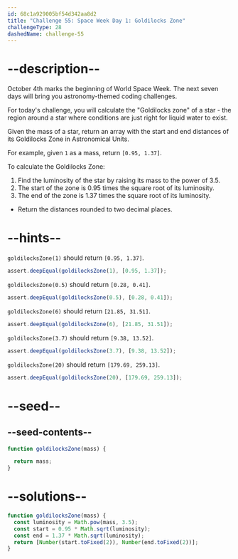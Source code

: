 ```yaml
---
id: 68c1a929005bf54d342aa8d2
title: "Challenge 55: Space Week Day 1: Goldilocks Zone"
challengeType: 28
dashedName: challenge-55
---
```


# --description--

October 4th marks the beginning of World Space Week. The next seven days will bring you astronomy-themed coding challenges.

For today's challenge, you will calculate the "Goldilocks zone" of a star - the region around a star where conditions are just right for liquid water to exist.

Given the mass of a star, return an array with the start and end distances of its Goldilocks Zone in Astronomical Units.

For example, given `1` as a mass, return `[0.95, 1.37]`.

To calculate the Goldilocks Zone:

1. Find the luminosity of the star by raising its mass to the power of 3.5.
2. The start of the zone is 0.95 times the square root of its luminosity.
3. The end of the zone is 1.37 times the square root of its luminosity.

- Return the distances rounded to two decimal places.

# --hints--

`goldilocksZone(1)` should return `[0.95, 1.37]`.

```js
assert.deepEqual(goldilocksZone(1), [0.95, 1.37]);
```

`goldilocksZone(0.5)` should return `[0.28, 0.41]`.

```js
assert.deepEqual(goldilocksZone(0.5), [0.28, 0.41]);
```

`goldilocksZone(6)` should return `[21.85, 31.51]`.

```js
assert.deepEqual(goldilocksZone(6), [21.85, 31.51]);
```

`goldilocksZone(3.7)` should return `[9.38, 13.52]`.

```js
assert.deepEqual(goldilocksZone(3.7), [9.38, 13.52]);
```

`goldilocksZone(20)` should return `[179.69, 259.13]`.

```js
assert.deepEqual(goldilocksZone(20), [179.69, 259.13]);
```

# --seed--

## --seed-contents--

```js
function goldilocksZone(mass) {

  return mass;
}
```

# --solutions--

```js
function goldilocksZone(mass) {
  const luminosity = Math.pow(mass, 3.5);
  const start = 0.95 * Math.sqrt(luminosity);
  const end = 1.37 * Math.sqrt(luminosity);
  return [Number(start.toFixed(2)), Number(end.toFixed(2))];
}
```
